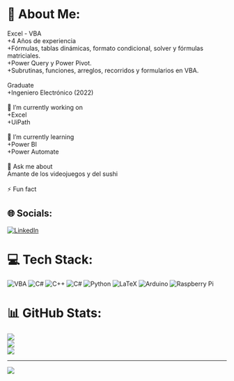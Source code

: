 # 💫 About Me:
Excel - VBA<br>+4 Años de experiencia<br>+Fórmulas, tablas dinámicas, formato condicional, solver y fórmulas matriciales.<br>+Power Query y Power Pivot.<br>+Subrutinas, funciones, arreglos, recorridos y formularios en VBA.<br><br>Graduate<br>+Ingeniero Electrónico (2022)<br><br>🔭 I’m currently working on<br>+Excel<br>+UiPath<br><br>🌱 I’m currently learning<br>+Power BI<br>+Power Automate<br><br>💬 Ask me about<br>Amante de los videojuegos y del sushi<br><br>⚡ Fun fact<br>


## 🌐 Socials:
[![LinkedIn](https://img.shields.io/badge/LinkedIn-%230077B5.svg?logo=linkedin&logoColor=white)](https://linkedin.com/in/https://www.linkedin.com/in/johan-alexander-hernandez-ruiz-a5b465205/) 

# 💻 Tech Stack:
![VBA](https://img.shields.io/badge/VBA-VBA-green) ![C#](https://img.shields.io/badge/c%23-%23239120.svg?style=for-the-badge&logo=c-sharp&logoColor=white) ![C++](https://img.shields.io/badge/c++-%2300599C.svg?style=for-the-badge&logo=c%2B%2B&logoColor=white) ![C#](https://img.shields.io/badge/c%23-%23239120.svg?style=for-the-badge&logo=c-sharp&logoColor=white) ![Python](https://img.shields.io/badge/python-3670A0?style=for-the-badge&logo=python&logoColor=ffdd54) ![LaTeX](https://img.shields.io/badge/latex-%23008080.svg?style=for-the-badge&logo=latex&logoColor=white) ![Arduino](https://img.shields.io/badge/-Arduino-00979D?style=for-the-badge&logo=Arduino&logoColor=white) ![Raspberry Pi](https://img.shields.io/badge/-RaspberryPi-C51A4A?style=for-the-badge&logo=Raspberry-Pi)
# 📊 GitHub Stats:
![](https://github-readme-stats.vercel.app/api?username=johanh-1&theme=merko&hide_border=false&include_all_commits=true&count_private=true)<br/>
![](https://github-readme-streak-stats.herokuapp.com/?user=johanh-1&theme=merko&hide_border=false)<br/>
![](https://github-readme-stats.vercel.app/api/top-langs/?username=johanh-1&theme=merko&hide_border=false&include_all_commits=true&count_private=true&layout=compact)

---
[![](https://visitcount.itsvg.in/api?id=johanh-1&icon=7&color=0)](https://visitcount.itsvg.in)

<!-- Proudly created with GPRM ( https://gprm.itsvg.in ) -->

<!--
**johanh-1/johanh-1** is a ✨ _special_ ✨ repository because its `README.md` (this file) appears on your GitHub profile.

Here are some ideas to get you started:

- 🔭 I’m currently working on ...
- 🌱 I’m currently learning ...
- 👯 I’m looking to collaborate on ...
- 🤔 I’m looking for help with ...
- 💬 Ask me about ...
- 📫 How to reach me: ...
- 😄 Pronouns: ...
- ⚡ Fun fact: ...
-->
